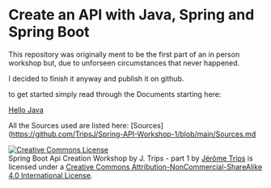 # Create an API with Java,  Spring and Spring Boot

This repository was originally ment to be the first part of  an in person workshop but, due to unforseen circumstances that never happened.

I decided to finish it anyway and publish it on github.

to get started simply read through the Documents starting here:

[Hello Java](https://github.com/TripsJ/Spring-API-Workshop-1/blob/main/Hello%20Java.md)

All the Sources used are listed here:
[Sources](https://github.com/TripsJ/Spring-API-Workshop-1/blob/main/Sources.md


<a rel="license" href="http://creativecommons.org/licenses/by-nc-sa/4.0/"><img alt="Creative Commons License" style="border-width:0" src="https://i.creativecommons.org/l/by-nc-sa/4.0/88x31.png" /></a><br /><span xmlns:dct="http://purl.org/dc/terms/" property="dct:title">Spring Boot Api Creation Workshop by J. Trips  - part 1</span> by <a xmlns:cc="http://creativecommons.org/ns#" href="https://github.com/TripsJ/" property="cc:attributionName" rel="cc:attributionURL">Jérôme Trips</a> is licensed under a <a rel="license" href="http://creativecommons.org/licenses/by-nc-sa/4.0/">Creative Commons Attribution-NonCommercial-ShareAlike 4.0 International License</a>.
